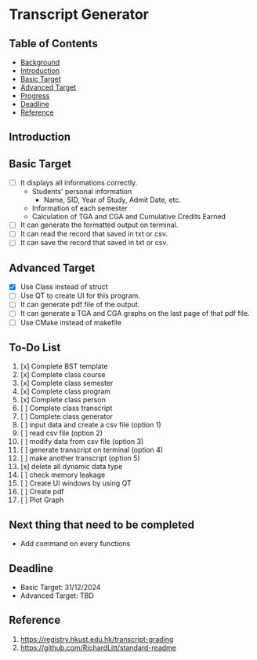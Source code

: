 # Transcript Generator

## Table of Contents
- [Background](#background)
- [Introduction](#introduction)
- [Basic Target](#basic-target)
- [Advanced Target](#advanced-target)
- [Progress](#progress)
- [Deadline](#deadline)
- [Reference](#reference)

## Introduction

## Basic Target
- [ ] It displays all informations correctly.  
    - Students' personal information  
        - Name, SID, Year of Study, Admit Date, etc.  
    - Information of each semester  
    - Calculation of TGA and CGA and Cumulative Credits Earned  
- [ ] It can generate the formatted output on terminal.
- [ ] It can read the record that saved in txt or csv.
- [ ] It can save the record that saved in txt or csv. 

## Advanced Target
- [x] Use Class instead of struct
- [ ] Use QT to create UI for this program.
- [ ] It can generate pdf file of the output.
- [ ] It can generate a TGA and CGA graphs on the last page of that pdf file.
- [ ] Use CMake instead of makefile

## To-Do List
1. [x] Complete BST template
1. [x] Complete class course
1. [x] Complete class semester
1. [x] Complete class program
1. [x] Complete class person
1. [ ] Complete class transcript
1. [ ] Complete class generator
1. [ ] input data and create a csv file (option 1)
2. [ ] read csv file (option 2)
3. [ ] modify data from csv file (option 3)
4. [ ] generate transcript on terminal (option 4)
5. [ ] make another transcript (option 5)
5. [x] delete all dynamic data type
6. [ ] check memory leakage
7. [ ] Create UI windows by using QT
8. [ ] Create pdf
9. [ ] Plot Graph

## Next thing that need to be completed
- Add command on every functions

## Deadline
- Basic Target: 31/12/2024
- Advanced Target: TBD

## Reference
1. https://registry.hkust.edu.hk/transcript-grading
2. https://github.com/RichardLitt/standard-readme